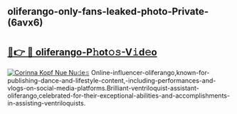 ## oliferango-only-fans​-leaked-photo​-Private-(6avx6)


# <h2><a href="https://mediaupload.pro?title=oliferango&ref=git">🔗👉 🔴 oliferango-P𝚑ot𝚘𝚜-V𝚒d𝚎o</a></h2>

[![Corinna Kopf Nue Nu𝚍e𝚜](https://i.imgur.com/0qMVB7G.gif)](https://mediaupload.pro?title=oliferango&ref=git)
Online-influencer-oliferango,known-for-publishing-dance-and-lifestyle-content,-including-performances-and-vlogs-on-social-media-platforms.Brilliant-ventriloquist-assistant-oliferango,celebrated-for-their-exceptional-abilities-and-accomplishments-in-assisting-ventriloquists.  